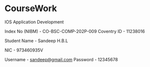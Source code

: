 # CourseWork

IOS Application Development


Index No (NIBM) - CO-BSC-COMP-202P-009
Coventry ID - 11238016

Student Name - Sandeep H.B.L

NIC - 973460935V

Username - sandeep@gmail.com
Password - 12345678
